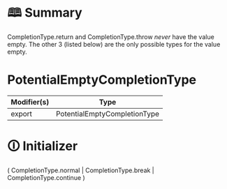 # &#128366; Summary

CompletionType.return and CompletionType.throw *never* have the value empty.
The other 3 (listed below) are the only possible types for the value empty.

# PotentialEmptyCompletionType

| Modifier(s)                            | Type                     |
|----------------------------------------|--------------------------|
| export | PotentialEmptyCompletionType |

# &#128712; Initializer

(
CompletionType.normal |
CompletionType.break |
CompletionType.continue
)